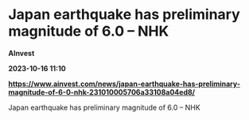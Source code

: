 # Japan earthquake has preliminary magnitude of 6.0 – NHK
**AInvest**

**2023-10-16 11:10**

**https://www.ainvest.com/news/japan-earthquake-has-preliminary-magnitude-of-6-0-nhk-231010005706a33108a04ed8/**

Japan earthquake has preliminary magnitude of 6.0 – NHK